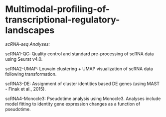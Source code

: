 # Multimodal-profiling-of-transcriptional-regulatory-landscapes

*scRNA-seq Analyses:*

scRNA1-QC: Quality control and standard pre-processing of scRNA data using Seurat v4.0. 

scRNA2-UMAP: Louvain clustering + UMAP visualization of scRNA data following transformation. 

scRNA3-DE: Assignment of cluster identities based DE genes (using MAST - Finak et al., 2015). 

scRNA4-Monocle3: Pseudotime analysis using Monocle3. Analyses include model fitting to identity gene expression changes as a function of pseudotime. 



